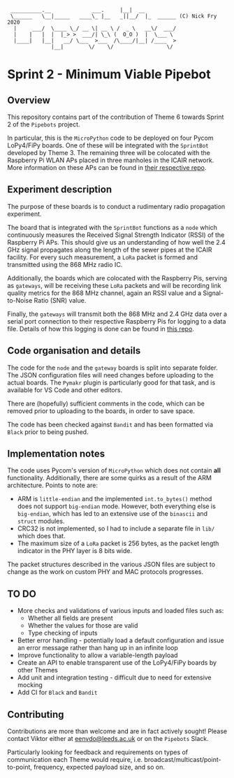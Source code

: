 ```
 __________.__             ___.     |__|  __
 \______   \__|_____   ____\_ |__   _||__/  |_  ______ (C) Nick Fry 2020
  |     ___/  \____ \_/ __ \| __ \ /  _ \   __\/  ___/
  |    |   |  |  |_> >  ___/| \_\ (  O_O )  |  \___ \
  |____|   |__|   __/ \___  >___  /\____/|__| /____  >
              |__|        \/    \/                 \/
```

# Sprint 2 - Minimum Viable Pipebot

## Overview
This repository contains part of the contribution of Theme 6 towards Sprint 2 of the `Pipebots` project.

In particular, this is the `MicroPython` code to be deployed on four Pycom LoPy4/FiPy boards. One of these will be integrated with the `SprintBot` developed by Theme 3. The remaining three will be colocated with the Raspberry Pi WLAN APs placed in three manholes in the ICAIR network. More information on these APs can be found in [their respective repo](https://github.com/pipebots/sprint2_rpi_wifi_network_config).

## Experiment description
The purpose of these boards is to conduct a rudimentary radio propagation experiment.

The board that is integrated with the `SprintBot` functions as a `node` which continuously measures the Received Signal Strength Indicator (RSSI) of the Raspberry Pi APs. This should give us an understanding of how well the 2.4 GHz signal propagates along the length of the sewer pipes at the ICAIR facility. For every such measurement, a `LoRa` packet is formed and transmitted using the 868 MHz radio IC.

Additionally, the boards which are colocated with the Raspberry Pis, serving as `gateways`, will be receiving these `LoRa` packets and will be recording link quality metrics for the 868 MHz channel, again an RSSI value and a Signal-to-Noise Ratio (SNR) value.

Finally, the `gateways` will transmit both the 868 MHz and 2.4 GHz data over a serial port connection to their respective Raspberry Pis for logging to a data file. Details of how this logging is done can be found in [this repo](https://github.com/pipebots/sprint2_rpi_serial_data_logger).

## Code organisation and details
The code for the `node` and the `gateway` boards is split into separate folder. The JSON configuration files will need changes before uploading to the actual boards. The `Pymakr` plugin is particularly good for that task, and is available for VS Code and other editors.

There are (hopefully) sufficient comments in the code, which can be removed prior to uploading to the boards, in order to save space.

The code has been checked against `Bandit` and has been formatted via `Black` prior to being pushed.

## Implementation notes
The code uses Pycom's version of `MicroPython` which does not contain **all** functionality. Additionally, there are some quirks as a result of the ARM architecture. Points to note are:

- ARM is `little-endian` and the implemented `int.to_bytes()` method does not support `big-endian` mode. However, both everything else is `big-endian`, which has led to an extensive use of the `binascii` and `struct` modules.
- CRC32 is not implemented, so I had to include a separate file in `lib/` which does that.
- The maximum size of a `LoRa` packet is 256 bytes, as the packet length indicator in the PHY layer is 8 bits wide.

The packet structures described in the various JSON files are subject to change as the work on custom PHY and MAC protocols progresses.

## TO DO
- More checks and validations of various inputs and loaded files such as:
  - Whether all fields are present
  - Whether the values for those are valid
  - Type checking of inputs
- Better error handling - potentially load a default configuration and issue an error message rather than hang up in an infinite loop
- Improve functionality to allow a variable-length payload
- Create an API to enable transparent use of the LoPy4/FiPy boards by other Themes
- Add unit and integration testing - difficult due to need for extensive mocking
- Add CI for `Black` and `Bandit`

## Contributing

Contributions are more than welcome and are in fact actively sought! Please contact Viktor either at [eenvdo@leeds.ac.uk](mailto:eenvdo@leeds.ac.uk) or on the `Pipebots` Slack.

Particularly looking for feedback and requirements on types of communication each Theme would require, i.e. broadcast/multicast/point-to-point, frequency, expected payload size, and so on.